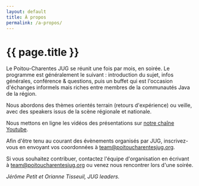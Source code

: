 ```yaml
---
layout: default
title: À propos
permalink: /a-propos/
---
```


# {{ page.title }}

Le Poitou-Charentes JUG se réunit une fois par mois, en soirée. Le programme est généralement le suivant : introduction du sujet, infos générales, conférence & questions, puis un buffet qui est l'occasion d'échanges informels mais riches entre membres de la communautés Java de la région.

Nous abordons des thèmes orientés terrain (retours d'expérience) ou veille, avec des speakers issus de la scène régionale et nationale.

Nous mettons en ligne les vidéos des présentations sur [notre chaîne Youtube](https://www.youtube.com/channel/UCPu5I8miuaXw0YICfEDg_NA).

Afin d'être tenu au courant des évènements organisés par JUG, inscrivez-vous en envoyant vos coordonnées à [team@poitoucharentesjug.org](mailto:team@poitoucharentesjug.org).

Si vous souhaitez contribuer, contactez l'équipe d'organisation en écrivant à [team@poitoucharentesjug.org](mailto:team@poitoucharentesjug.org) ou venez nous rencontrer lors d'une soirée.

_Jérôme Petit et Orianne Tisseuil, JUG leaders._
